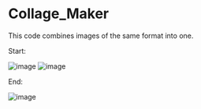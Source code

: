 # Collage_Maker
 This code combines images of the same format into one.
 
Start:

![image](https://user-images.githubusercontent.com/65828181/233685223-77862a33-9d8f-41ae-90c3-e9f5d4851cc0.png)
![image](https://user-images.githubusercontent.com/65828181/233685442-d1e0a2d9-f324-415c-9d65-ce6cf0630fff.png)


End:


![image](https://user-images.githubusercontent.com/65828181/233685522-1ada2179-9c29-463a-95b6-a21f75ba6f4a.png)


